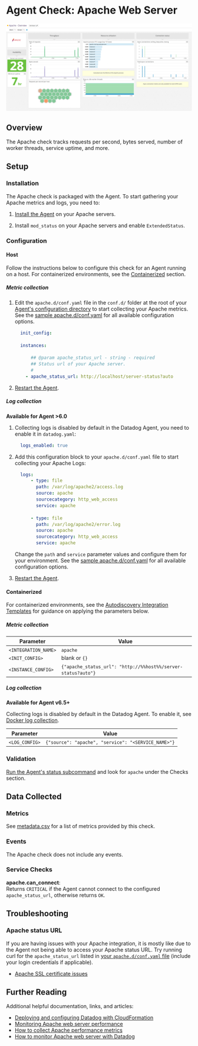 # Agent Check: Apache Web Server

![Apache Dashboard][1]

## Overview

The Apache check tracks requests per second, bytes served, number of worker threads, service uptime, and more.



## Setup

### Installation

The Apache check is packaged with the Agent. To start gathering your Apache metrics and logs, you need to:

1. [Install the Agent][2] on your Apache servers.

2. Install `mod_status` on your Apache servers and enable `ExtendedStatus`.

### Configuration

#### Host

Follow the instructions below to configure this check for an Agent running on a host. For containerized environments, see the [Containerized](#containerized) section.

##### Metric collection

1. Edit the `apache.d/conf.yaml` file in the `conf.d/` folder at the root of your [Agent's configuration directory][3] to start collecting your Apache metrics. See the [sample apache.d/conf.yaml][4] for all available configuration options.

    ```yaml
      init_config:

      instances:

          ## @param apache_status_url - string - required
          ## Status url of your Apache server.
          #
        - apache_status_url: http://localhost/server-status?auto
    ```

2. [Restart the Agent][5].

##### Log collection

**Available for Agent >6.0**

1. Collecting logs is disabled by default in the Datadog Agent, you need to enable it in `datadog.yaml`:

    ```yaml
      logs_enabled: true
    ```

2. Add this configuration block to your `apache.d/conf.yaml` file to start collecting your Apache Logs:

    ```yaml
      logs:
          - type: file
            path: /var/log/apache2/access.log
            source: apache
            sourcecategory: http_web_access
            service: apache

          - type: file
            path: /var/log/apache2/error.log
            source: apache
            sourcecategory: http_web_access
            service: apache
    ```

    Change the `path` and `service` parameter values and configure them for your environment.
    See the [sample apache.d/conf.yaml][4] for all available configuration options.

3. [Restart the Agent][5].

#### Containerized

For containerized environments, see the [Autodiscovery Integration Templates][6] for guidance on applying the parameters below.

##### Metric collection

| Parameter            | Value                                                          |
|----------------------|----------------------------------------------------------------|
| `<INTEGRATION_NAME>` | `apache`                                                       |
| `<INIT_CONFIG>`      | blank or `{}`                                                  |
| `<INSTANCE_CONFIG>`  | `{"apache_status_url": "http://%%host%%/server-status?auto"}` |

##### Log collection

**Available for Agent v6.5+**

Collecting logs is disabled by default in the Datadog Agent. To enable it, see [Docker log collection][7].

| Parameter      | Value                                               |
|----------------|-----------------------------------------------------|
| `<LOG_CONFIG>` | `{"source": "apache", "service": "<SERVICE_NAME>"}` |

### Validation

[Run the Agent's status subcommand][8] and look for `apache` under the Checks section.

## Data Collected
### Metrics

See [metadata.csv][9] for a list of metrics provided by this check.

### Events
The Apache check does not include any events.

### Service Checks

**apache.can_connect**:<br>
Returns `CRITICAL` if the Agent cannot connect to the configured `apache_status_url`, otherwise returns `OK`.

## Troubleshooting

### Apache status URL
If you are having issues with your Apache integration, it is mostly like due to the Agent not being able to access your Apache status URL. Try running curl for the `apache_status_url` listed in [your `apache.d/conf.yaml` file][4] (include your login credentials if applicable).

* [Apache SSL certificate issues][10]

## Further Reading
Additional helpful documentation, links, and articles:

* [Deploying and configuring Datadog with CloudFormation][11]
* [Monitoring Apache web server performance][12]
* [How to collect Apache performance metrics][13]
* [How to monitor Apache web server with Datadog][14]


[1]: https://raw.githubusercontent.com/DataDog/integrations-core/master/apache/images/apache_dashboard.png
[2]: https://app.datadoghq.com/account/settings#agent
[3]: https://docs.datadoghq.com/agent/guide/agent-configuration-files/#agent-configuration-directory
[4]: https://github.com/DataDog/integrations-core/blob/master/apache/datadog_checks/apache/data/conf.yaml.example
[5]: https://docs.datadoghq.com/agent/guide/agent-commands/#start-stop-and-restart-the-agent
[6]: https://docs.datadoghq.com/agent/autodiscovery/integrations
[7]: https://docs.datadoghq.com/agent/docker/log/
[8]: https://docs.datadoghq.com/agent/guide/agent-commands/#agent-status-and-information
[9]: https://github.com/DataDog/integrations-core/blob/master/apache/metadata.csv
[10]: https://docs.datadoghq.com/integrations/faq/apache-ssl-certificate-issues
[11]: https://www.datadoghq.com/blog/deploying-datadog-with-cloudformation
[12]: https://www.datadoghq.com/blog/monitoring-apache-web-server-performance
[13]: https://www.datadoghq.com/blog/collect-apache-performance-metrics
[14]: https://www.datadoghq.com/blog/monitor-apache-web-server-datadog
